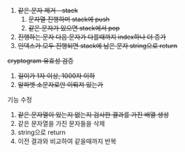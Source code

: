 1. ~~같은 문자 제거 - stack~~
   1. ~~문자열 진행하며 stack에 push~~
   2. ~~같은 문자가 있으면 stack에서 pop~~
2. ~~진행하는 문자 다음 문자가 다를때까지 index하나 더 증가~~
3. ~~인덱스가 모두 진행되면 stack에 남은 문자 string으로 return~~

~~cryptogram 유효성 검증~~

1. ~~길이가 1자 이상, 1000자 이하~~
2. ~~알파벳 소문자로만 이뤄져 있는가~~

기능 수정
1. ~~같은 문자열이 있는지 없는지 검사한 결과를 가진 배열 생성~~
2. 같은 문자열을 가진 문자들을 삭제
3. string으로 return
4. 이전 결과와 비교하여 같을때까지 반복